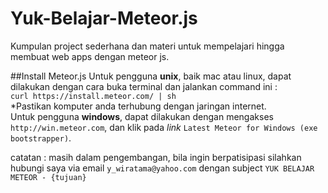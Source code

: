 Yuk-Belajar-Meteor.js
=====================

Kumpulan project sederhana dan materi untuk mempelajari hingga membuat web apps dengan meteor js.

##Install Meteor.js
Untuk pengguna <b>unix</b>, baik mac atau linux, dapat dilakukan dengan cara buka terminal dan jalankan command ini : <br />
`curl https://install.meteor.com/ | sh` <br />
*Pastikan komputer anda terhubung dengan jaringan internet.
<br />
Untuk pengguna <b>windows</b>, dapat dilakukan dengan mengakses `http://win.meteor.com`, dan klik pada <i>link</i> `Latest Meteor for Windows (exe bootstrapper)`.

catatan : masih dalam pengembangan, bila ingin berpatisipasi silahkan hubungi saya via email `y_wiratama@yahoo.com` dengan subject `YUK BELAJAR METEOR - {tujuan}`

